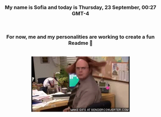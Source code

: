 


<div align="center">
<h3 >My name is Sofia and today is Thursday, 23 September, 00:27 GMT-4</h3><br>
<h3 >For now, me and my personalities are working to create a fun Readme 👋
</h3><br>
<img src='img/dwight.gif' alt='working...'/>
</div>
